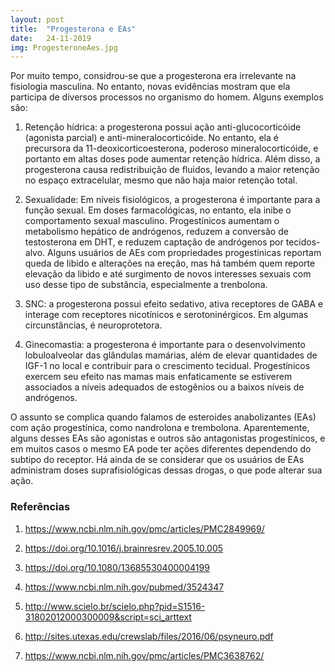 ```yaml
---
layout: post
title:  "Progesterona e EAs"
date:   24-11-2019
img: ProgesteroneAes.jpg
---
```

 
Por muito tempo, considrou-se que a progesterona era irrelevante na fisiologia masculina.
No entanto, novas evidências mostram que ela participa de diversos processos no organismo
do homem. Alguns exemplos são:

1. Retenção hídrica: a progesterona possui ação anti-glucocorticóide (agonista parcial) e anti-mineralocorticóide.
No entanto, ela é precursora da 11-deoxicorticoesterona, poderoso mineralocorticóide, e portanto em altas doses
pode aumentar retenção hídrica.
Além disso, a progesterona causa redistribuição de fluidos, levando a maior retenção no espaço
extracelular, mesmo que não haja maior retenção total.

2. Sexualidade: Em níveis fisiológicos, a progesterona é importante para a função sexual.
Em doses farmacológicas, no entanto, ela inibe o comportamento sexual masculino.
Progestínicos aumentam o metabolismo hepático de andrógenos,
reduzem a conversão de testosterona em DHT, e
reduzem captação de andrógenos por tecidos-alvo. Alguns usuários de AEs com
propriedades progestínicas reportam queda de libido e alterações na ereção, mas há também
quem reporte elevação da libido e até surgimento de novos interesses sexuais com uso desse tipo de substância,
especialmente a trenbolona.

3. SNC: a progesterona possui efeito sedativo, ativa receptores de GABA e interage com
receptores nicotínicos e serotoninérgicos. Em algumas circunstâncias, é neuroprotetora. 

4. Ginecomastia: a progesterona é importante para o desenvolvimento lobuloalveolar das glândulas
mamárias, além de elevar quantidades de IGF-1 no local e contribuir para o crescimento tecidual.
Progestínicos exercem seu efeito nas mamas mais enfaticamente se estiverem associados a níveis
adequados de estogênios ou a baixos níveis de andrógenos.

O assunto se complica quando falamos de esteroides anabolizantes (EAs) com ação progestínica, como nandrolona e trembolona.
Aparentemente, alguns desses EAs são agonistas e outros são antagonistas progestínicos,
e em muitos casos o mesmo EA pode ter ações diferentes dependendo
do subtipo do receptor. Há ainda de se considerar que os usuários de EAs administram doses suprafisiológicas dessas drogas,
o que pode alterar sua ação.


### Referências

1. https://www.ncbi.nlm.nih.gov/pmc/articles/PMC2849969/

2. https://doi.org/10.1016/j.brainresrev.2005.10.005

3. https://doi.org/10.1080/13685530400004199

4. https://www.ncbi.nlm.nih.gov/pubmed/3524347

5. http://www.scielo.br/scielo.php?pid=S1516-31802012000300009&script=sci_arttext

6. http://sites.utexas.edu/crewslab/files/2016/06/psyneuro.pdf

7. https://www.ncbi.nlm.nih.gov/pmc/articles/PMC3638762/
